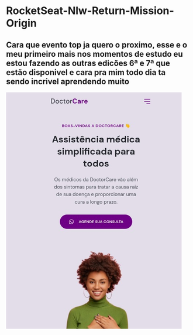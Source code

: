 # RocketSeat-Nlw-Return-Mission-Origin


## Cara que evento top ja quero o proximo, esse e o meu primeiro mais nos momentos de estudo eu estou fazendo as outras edicões 6ª e 7ª que estão disponivel e cara pra mim todo dia  ta sendo incrivel aprendendo muito 


<img src="./assets/images/WhatsApp Image 2022-05-05 at 11.57.17.jpeg" alt="My cool logo"/>


